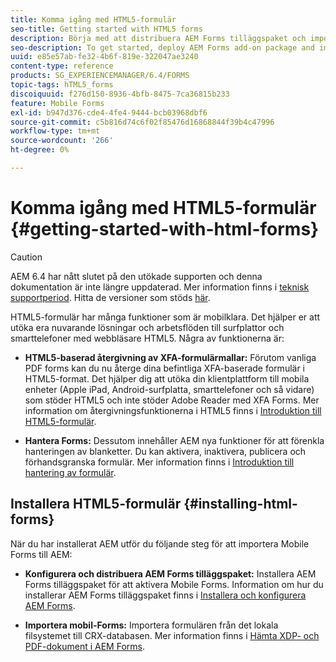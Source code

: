 ```yaml
---
title: Komma igång med HTML5-formulär
seo-title: Getting started with HTML5 forms
description: Börja med att distribuera AEM Forms tilläggspaket och importera befintliga HTML 5-formulär till AEM.
seo-description: To get started, deploy AEM Forms add-on package and import existing HTML5 forms to AEM.
uuid: e85e57ab-fe32-4b6f-819e-322047ae3240
content-type: reference
products: SG_EXPERIENCEMANAGER/6.4/FORMS
topic-tags: hTML5_forms
discoiquuid: f276d150-8936-4bfb-8475-7ca36815b233
feature: Mobile Forms
exl-id: b947d376-cde4-4fe4-9444-bcb03968dbf6
source-git-commit: c5b816d74c6f02f85476d16868844f39b4c47996
workflow-type: tm+mt
source-wordcount: '266'
ht-degree: 0%

---
```


# Komma igång med HTML5-formulär {#getting-started-with-html-forms}

>[!CAUTION]
>
>AEM 6.4 har nått slutet på den utökade supporten och denna dokumentation är inte längre uppdaterad. Mer information finns i [teknisk supportperiod](https://helpx.adobe.com/support/programs/eol-matrix.html). Hitta de versioner som stöds [här](https://experienceleague.adobe.com/docs/).

HTML5-formulär har många funktioner som är mobilklara. Det hjälper er att utöka era nuvarande lösningar och arbetsflöden till surfplattor och smarttelefoner med webbläsare HTML5. Några av funktionerna är:

* **HTML5-baserad återgivning av XFA-formulärmallar:** Förutom vanliga PDF forms kan du nu återge dina befintliga XFA-baserade formulär i HTML5-format. Det hjälper dig att utöka din klientplattform till mobila enheter (Apple iPad, Android-surfplatta, smarttelefoner och så vidare) som stöder HTML5 och inte stöder Adobe Reader med XFA Forms. Mer information om återgivningsfunktionerna i HTML5 finns i [Introduktion till HTML5-formulär](/help/forms/using/introduction.md).

* **Hantera Forms:** Dessutom innehåller AEM nya funktioner för att förenkla hanteringen av blanketter. Du kan aktivera, inaktivera, publicera och förhandsgranska formulär. Mer information finns i [Introduktion till hantering av formulär](/help/forms/using/introduction-managing-forms.md).

## Installera HTML5-formulär {#installing-html-forms}

När du har installerat AEM utför du följande steg för att importera Mobile Forms till AEM:

* **Konfigurera och distribuera AEM Forms tilläggspaket:** Installera AEM Forms tilläggspaket för att aktivera Mobile Forms. Information om hur du installerar AEM Forms tilläggspaket finns i [Installera och konfigurera AEM Forms](/help/forms/using/installing-configuring-aem-forms-osgi.md).

* **Importera mobil-Forms:** Importera formulären från det lokala filsystemet till CRX-databasen. Mer information finns i [Hämta XDP- och PDF-dokument i AEM Forms](/help/forms/using/get-xdp-pdf-documents-aem.md).
